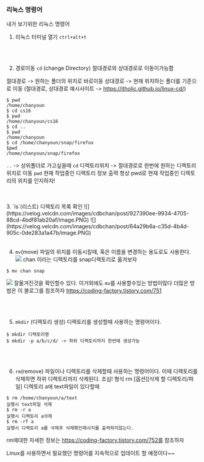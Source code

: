### 리눅스 명령어

내가 보기위한 리눅스 명령어 

1. 리눅스 터미널 열기 `ctrl+alt+t`
</br>
</br>

2. 경로이동 ` cd ` (change Directory)
  절대경로와 상대경로로 이동이가능함

절대경로 -> 원하는 폴더의 위치로 바로이동
상대경로 -> 현재 위치하는 폴더를 기준으로 이동 
(절대경로, 상대경로 예시사이트 -> https://itholic.github.io/linux-cd/)


~~~
$ pwd
/home/chanyoun
$ cd cs16
$ pwd
/home/chanyoun/cs16
$ cd ..
$ pwd
/home/chanyoun
$ cd /home/chanyoun/snap/firefox
$pwd
/home/chanyoun/snap/firefox
~~~

`..` -> 상위폴더로 가고싶을때
`cd` 디렉토리위치 -> 절대경로로 한번에 원하는 디렉토리 위치로 이동
`pwd` 현재 작업중인 디렉토리 정보 출력
항상 pwd로 현재 작업중인 디렉토리의 위치를 인지하자!

</br>
</br>
3. `ls`(리스트)
디렉토리 목록 확인
![](https://velog.velcdn.com/images/cdbchan/post/927390ee-9934-4705-88cd-4bdf81ab20af/image.PNG)
![](https://velog.velcdn.com/images/cdbchan/post/64a29b6a-c35d-4b4d-905c-0de283a1a47b/image.PNG)

</br>
</br>

4. `mv`(move)
파일의 위치를 이동시킬때, 혹은 이름을 변경하는 용도로도 사용한다. 
![](https://velog.velcdn.com/images/cdbchan/post/9a41cddc-e623-40d6-bc06-b81deb3b950c/image.PNG)
chan 이라는 디렉토리를 snap디렉토리로 옮겨보자
~~~ 
$ mv chan snap
~~~
![](https://velog.velcdn.com/images/cdbchan/post/a30654e8-4722-4864-b8f3-c55a33283680/image.PNG)
잘옮겨진것을 확인할수 있다. 
이거외에도 `mv`를 사용할수있는 방법이많다 더많은 방법은 이 블로그를 참조하자 https://coding-factory.tistory.com/751

</br>
</br>

5. `mkdir` (디렉토리 생성)
디렉토리를 생성할때 사용하는 명령어이다.
~~~
$ mkdir 디렉토리명
$ mkdir -p a/b/c/d/ -> 하위 디렉토리까지 한번에 생성가능
~~~

</br>
</br>

6. `rm`(remove)
파일이나 디렉토리를 삭제할때 사용하는 명령어이다.
이때 디렉토리를 삭제하면 하위 디렉토리까지 삭제된다. 조심!
형식 rm [옵션][삭제 할 디렉토리/파일]
디렉토리 a에 text파일이 있다할때
~~~
$ rm /home/chanyoun/a/text
실행시 text파일 삭제
$ rm -r a
실행시 디렉토리 a삭제
$ rm -rf a 
실행시 디렉토리 a를 삭제후 삭제확인메시지를 출력하지않는다.
~~~
rm에대한 자세한 정보는  https://coding-factory.tistory.com/752를 참조하자

Linux를 사용하면서 필요했던 명령어를 지속적으로 업데이트 할 예정이다~~